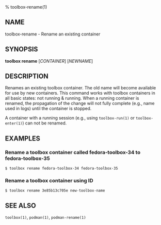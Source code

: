 % toolbox-rename(1)

## NAME
toolbox\-rename - Rename an existing container

## SYNOPSIS
**toolbox rename** [*CONTAINER*] [*NEWNAME*]

## DESCRIPTION

Renames an existing toolbox container. The old name will become available for
use by new containers. This command works with toolbox containers in all basic 
states: not running & running. When a running container is renamed, the
propagation of the change will not fully complete (e.g., name used in logs)
until the container is stopped.

A container with a running session (e.g., using `toolbox-run(1)` or
`toolbox-enter(1)`) can not be renamed.

## EXAMPLES

### Rename a toolbox container called fedora-toolbox-34 to fedora-toolbox-35

```
$ toolbox rename fedora-toolbox-34 fedora-toolbox-35
```

### Rename a toolbox container using ID

```
$ toolbox rename 3e85b13c705e new-toolbox-name
```

## SEE ALSO

`toolbox(1)`, `podman(1)`, `podman-rename(1)`
